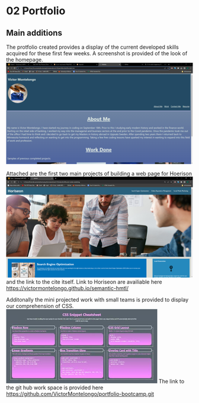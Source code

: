 # 02 Portfolio 

## Main additions

The protfolio created provides a display of the current developed skills acquired for these first few weeks. A screenshot is provided of the look of the homepage. ![Homepage of the Portfolio](./assetes/imagess/portfolio-page.png) 

Attached are the first two main projects of building a web page for Hoerison ![Homepage of the Horiseon](./assetes/imagess/horiseon-screeshots.png "Horiseon") and the link to the cite itself. Link to Horiseon are availiable here https://victormontelongo.github.io/semantic-hmtl/

Additonally the mini projected work with small teams is provided to display our comprehension of CSS. ![Homepage of CSS Cheatsheet](./assetes/imagess/css-cheatsheet.jpg "CSS CheatScheet") The link to the git hub work space is provided here https://github.com/VictorMontelongo/portfolio-bootcamp.git
